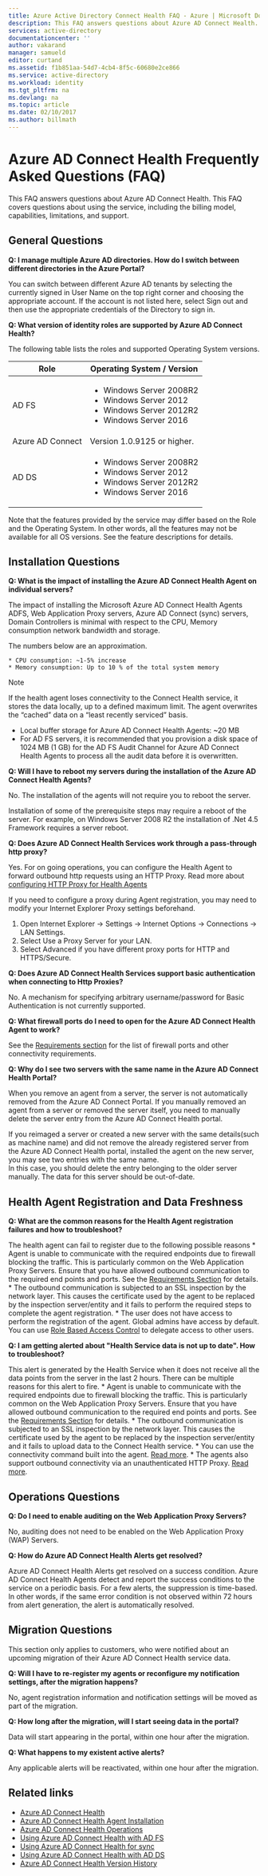 ```yaml
---
title: Azure Active Directory Connect Health FAQ - Azure | Microsoft Docs
description: This FAQ answers questions about Azure AD Connect Health. This FAQ covers questions about using the service, including the billing model, capabilities, limitations, and support.
services: active-directory
documentationcenter: ''
author: vakarand
manager: samueld
editor: curtand
ms.assetid: f1b851aa-54d7-4cb4-8f5c-60680e2ce866
ms.service: active-directory
ms.workload: identity
ms.tgt_pltfrm: na
ms.devlang: na
ms.topic: article
ms.date: 02/10/2017
ms.author: billmath
---
```

# Azure AD Connect Health Frequently Asked Questions (FAQ)
This FAQ answers questions about Azure AD Connect Health. This FAQ covers questions about using the service, including the billing model, capabilities, limitations, and support.

## General Questions
**Q: I manage multiple Azure AD directories. How do I switch between different directories in the Azure Portal?**

You can switch between different Azure AD tenants by selecting the currently signed in User Name on the top right corner and choosing the appropriate account. If the account is not listed here, select Sign out and then use the appropriate credentials of the Directory to sign in.

**Q: What version of identity roles are supported by Azure AD Connect Health?**

The following table lists the roles and supported Operating System versions.

|Role| Operating System / Version|
|--|--|
|AD FS| <ul> <li> Windows Server 2008R2 </li><li> Windows Server 2012  </li> <li>Windows Server 2012R2 </li> <li> Windows Server 2016  </li> </ul>|
|Azure AD Connect | Version 1.0.9125 or higher.|
|AD DS| <ul> <li> Windows Server 2008R2 </li><li> Windows Server 2012  </li> <li>Windows Server 2012R2 </li> <li> Windows Server 2016  </li> </ul>|

Note that the features provided by the service may differ based on the Role and the Operating System. In other words, all the features may not be available for all OS versions. See the feature descriptions for details.


## Installation Questions
**Q: What is the impact of installing the Azure AD Connect Health Agent on individual servers?**

The impact of installing the Microsoft Azure AD Connect Health Agents ADFS, Web Application Proxy servers, Azure AD Connect (sync) servers, Domain Controllers is minimal with respect to the CPU, Memory consumption network bandwidth and storage.

The numbers below are an approximation.

    * CPU consumption: ~1-5% increase
    * Memory consumption: Up to 10 % of the total system memory

> [!NOTE]
> If the health agent loses connectivity to the Connect Health service, it stores the data locally, up to a defined maximum limit. The agent overwrites the “cached” data on a “least recently serviced” basis.
>
>

* Local buffer storage for Azure AD Connect Health Agents: ~20 MB
* For AD FS servers, it is recommended that you provision a disk space of 1024 MB (1 GB) for the AD FS Audit Channel for Azure AD Connect Health Agents to process all the audit data before it is overwritten.

**Q: Will I have to reboot my servers during the installation of the Azure AD Connect Health Agents?**

No. The installation of the agents will not require you to reboot the server.

Installation of some of the prerequisite steps may require a reboot of the server. For example, on Windows Server 2008 R2 the installation of .Net 4.5 Framework requires a server reboot.

**Q: Does Azure AD Connect Health Services work through a pass-through http proxy?**

Yes.  For on going operations, you can configure the Health Agent to forward outbound http requests using an HTTP Proxy. Read more about [configuring HTTP Proxy for Health Agents](active-directory-aadconnect-health-agent-install.md#configure-azure-ad-connect-health-agents-to-use-http-proxy)

If you need to configure a proxy during Agent registration, you may need to modify your Internet Explorer Proxy settings beforehand.

1. Open Internet Explorer -> Settings -> Internet Options -> Connections -> LAN Settings.
2. Select Use a Proxy Server for your LAN.
3. Select Advanced if you have different proxy ports for HTTP and HTTPS/Secure.

**Q: Does Azure AD Connect Health Services support basic authentication when connecting to Http Proxies?**

No. A mechanism for specifying arbitrary username/password for Basic Authentication is not currently supported.

**Q: What firewall ports do I need to open for the Azure AD Connect Health Agent to work?**

See the [Requirements section](active-directory-aadconnect-health-agent-install.md#requirements) for the list of firewall ports and other connectivity requirements.


**Q: Why do I see two servers with the same name in the Azure AD Connect Health Portal?**

When you remove an agent from a server, the server is not automatically removed from the Azure AD Connect Portal.  If you manually removed an agent from a server or removed the server itself, you need to manually delete the server entry from the Azure AD Connect Health portal.

If you reimaged a server or created a new server with the same details(such as machine name) and  did not remove the already registered server from the Azure AD Connect Health portal, installed the agent on the new server, you may see two entries with the same name.  
In this case, you should delete the entry belonging to the older server manually. The data for this server should be out-of-date.

## Health Agent Registration and Data Freshness

**Q: What are the common reasons for the Health Agent registration failures and how to troubleshoot?**

The health agent can fail to register due to the following possible reasons
    * Agent is unable to communicate with the required endpoints due to firewall blocking the traffic. This is particularly common on the Web Application Proxy Servers. Ensure that you have allowed outbound communication to the required end points and ports. See the [Requirements Section](active-directory-aadconnect-health-agent-install.md#requirements) for details.
    * The outbound communication is subjected to an SSL inspection by the network layer. This causes the certificate used by the agent to be replaced by the inspection server/entity  and it fails to perform the required steps to complete the agent registration.
    * The user does not have access to perform the registration of the agent. Global admins have access by default. You can use [Role Based Access Control](active-directory-aadconnect-health-operations.md#manage-access-with-role-based-access-control) to delegate access to other users.

**Q: I am getting alerted about "Health Service data is not up to date". How to troubleshoot?**

This alert is generated by the Health Service when it does not receive all the data points from the server in the last 2 hours. There can be multiple reasons for this alert to fire.
    * Agent is unable to communicate with the required endpoints due to firewall blocking the traffic. This is particularly common on the Web Application Proxy Servers. Ensure that you have allowed outbound communication to the required end points and ports. See the [Requirements Section](active-directory-aadconnect-health-agent-install.md#requirements) for details.
    * The outbound communication is subjected to an SSL inspection by the network layer. This causes the certificate used by the agent to be replaced by the inspection server/entity and it fails to upload data to the Connect Health service.
    * You can use the connectivity command built into the agent. [Read more](active-directory-aadconnect-health-agent-install.md#test-connectivity-to-azure-ad-connect-health-service).
    * The agents also support outbound connectivity via an unauthenticated HTTP Proxy. [Read more](active-directory-aadconnect-health-agent-install.md##configure-azure-ad-connect-health-agents-to-use-http-proxy).


## Operations Questions
**Q: Do I need to enable auditing on the Web Application Proxy Servers?**

No, auditing does not need to be enabled on the Web Application Proxy (WAP) Servers.

**Q: How do Azure AD Connect Health Alerts get resolved?**

Azure AD Connect Health Alerts get resolved on a success condition. Azure AD Connect Health Agents detect and report the success conditions to the service on a periodic basis. For a few alerts, the suppression is time-based. In other words, if the same error condition is not observed within 72 hours from alert generation, the alert is automatically resolved.


## Migration Questions

This section only applies to customers, who were notified about an upcoming migration of their Azure AD Connect Health service data.

**Q: Will I have to re-register my agents or reconfigure my notification settings, after the migration happens?**

No, agent registration information and notification settings will be moved as part of the migration.

**Q: How long after the migration, will I start seeing data in the portal?**

Data will start appearing in the portal, within one hour after the migration.

**Q: What happens to my existent active alerts?**

Any applicable alerts will be reactivated, within one hour after the migration.


## Related links
* [Azure AD Connect Health](active-directory-aadconnect-health.md)
* [Azure AD Connect Health Agent Installation](active-directory-aadconnect-health-agent-install.md)
* [Azure AD Connect Health Operations](active-directory-aadconnect-health-operations.md)
* [Using Azure AD Connect Health with AD FS](active-directory-aadconnect-health-adfs.md)
* [Using Azure AD Connect Health for sync](active-directory-aadconnect-health-sync.md)
* [Using Azure AD Connect Health with AD DS](active-directory-aadconnect-health-adds.md)
* [Azure AD Connect Health Version History](active-directory-aadconnect-health-version-history.md)